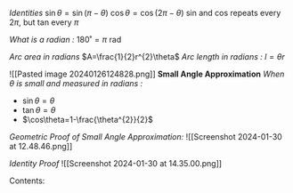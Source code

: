 *Identities*
$\sin\theta=\sin(\pi-\theta)$
$\cos\theta=\cos(2\pi-\theta)$
sin and cos repeats every $2\pi$, but tan every $\pi$

*What is a radian :*
$180˚=\pi \text{ rad}$

*Arc area in radians*
$A=\frac{1}{2}r^{2}\theta$
*Arc length in radians :*
$l=\theta r$

![[Pasted image 20240126124828.png]]
**Small Angle Approximation**
*When $\theta$ is small and measured in radians :*
- $\sin\theta=\theta$
- $\tan\theta=\theta$
- $\cos\theta=1-\frac{\theta^{2}}{2}$

*Geometric Proof of Small Angle Approximation:*
![[Screenshot 2024-01-30 at 12.48.46.png]]

*Identity Proof*
![[Screenshot 2024-01-30 at 14.35.00.png]]


Contents:
```folder-index-content
```